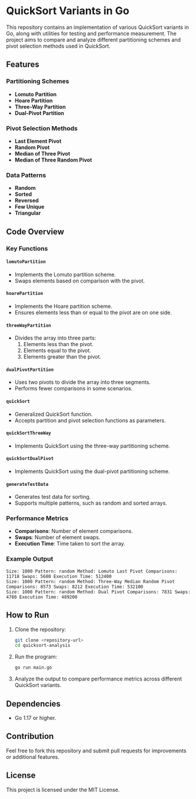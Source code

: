 # QuickSort Variants in Go

This repository contains an implementation of various QuickSort variants in Go, along with utilities for testing and performance measurement. The project aims to compare and analyze different partitioning schemes and pivot selection methods used in QuickSort.

## Features

### Partitioning Schemes
- **Lomuto Partition**
- **Hoare Partition**
- **Three-Way Partition**
- **Dual-Pivot Partition**

### Pivot Selection Methods
- **Last Element Pivot**
- **Random Pivot**
- **Median of Three Pivot**
- **Median of Three Random Pivot**

### Data Patterns
- **Random**
- **Sorted**
- **Reversed**
- **Few Unique**
- **Triangular**

## Code Overview

### Key Functions

#### `lomutoPartition`
- Implements the Lomuto partition scheme.
- Swaps elements based on comparison with the pivot.

#### `hoarePartition`
- Implements the Hoare partition scheme.
- Ensures elements less than or equal to the pivot are on one side.

#### `threeWayPartition`
- Divides the array into three parts:
  1. Elements less than the pivot.
  2. Elements equal to the pivot.
  3. Elements greater than the pivot.

#### `dualPivotPartition`
- Uses two pivots to divide the array into three segments.
- Performs fewer comparisons in some scenarios.

#### `quickSort`
- Generalized QuickSort function.
- Accepts partition and pivot selection functions as parameters.

#### `quickSortThreeWay`
- Implements QuickSort using the three-way partitioning scheme.

#### `quickSortDualPivot`
- Implements QuickSort using the dual-pivot partitioning scheme.

#### `generateTestData`
- Generates test data for sorting.
- Supports multiple patterns, such as random and sorted arrays.

### Performance Metrics
- **Comparisons**: Number of element comparisons.
- **Swaps**: Number of element swaps.
- **Execution Time**: Time taken to sort the array.

### Example Output
```
Size: 1000 Pattern: random Method: Lomuto Last Pivot Comparisons: 11718 Swaps: 5680 Execution Time: 512400
Size: 1000 Pattern: random Method: Three-Way Median Random Pivot Comparisons: 8573 Swaps: 8212 Execution Time: 532100
Size: 1000 Pattern: random Method: Dual Pivot Comparisons: 7831 Swaps: 4780 Execution Time: 489200
```

## How to Run

1. Clone the repository:
   ```sh
   git clone <repository-url>
   cd quicksort-analysis
   ```

2. Run the program:
   ```sh
   go run main.go
   ```

3. Analyze the output to compare performance metrics across different QuickSort variants.

## Dependencies
- Go 1.17 or higher.

## Contribution
Feel free to fork this repository and submit pull requests for improvements or additional features.

## License
This project is licensed under the MIT License.

